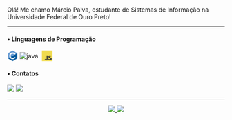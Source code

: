 ###

<p align="left"> 
  Olá! Me chamo Márcio Paiva, estudante de Sistemas de Informação na Universidade Federal de Ouro Preto!
</p>

---

  #### • Linguagens de Programação
  <img align="center" alt="c" src="https://github.com/devicons/devicon/blob/master/icons/c/c-original.svg" width="25"
height="25"/>
   <img align="center" alt="java" src="https://cdn.jsdelivr.net/gh/devicons/devicon/icons/java/java-plain-wordmark.svg" width="25" height="25"/>&nbsp;
  <img align="center" alt="javascript" src="https://github.com/devicons/devicon/blob/master/icons/javascript/javascript-original.svg" width="25" height="25"/>&nbsp;

  #### • Contatos
  <a href="mailto:marciopaivadev@gmail.com" alt="Gmail">
  <img src="https://img.shields.io/badge/-Gmail-FF0000?style=flat-square&labelColor=FF0000&logo=gmail&logoColor=white&link=mailto:george.fons@gmail.com" /></a>

  <a href="https://www.linkedin.com/in/marciopaiva2004/" alt="Linkedin">
  <img src="https://img.shields.io/badge/-Linkedin-0e76a8?style=flat-square&logo=Linkedin&logoColor=white&link=https://https://www.linkedin.com/in/diogoleitelucas/" /></a>

---

<p align="center">
<a href="https://github.com/georgehgfonseca">
  <img height="160em" src="https://github-readme-stats.vercel.app/api?username=marcio-paiva&show_icons=true&theme=github_dark&include_all_commits=true&count_private=true"/>
  <img height="160em" src="https://github-readme-stats.vercel.app/api/top-langs/?username=marcio-paiva&layout=compact&langs_count=7&theme=github_dark"/>
</p>  
</div>
